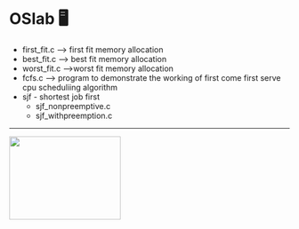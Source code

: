 # OSlab :desktop_computer:
+ first_fit.c --> first fit memory allocation
+ best_fit.c  --> best fit memory allocation
+ worst_fit.c -->worst fit memory allocation
+ fcfs.c --> program to demonstrate the working of first come first serve cpu scheduliing algorithm
+ sjf - shortest job first
  + sjf_nonpreemptive.c
  + sjf_withpreemption.c



<hr>
<img src="https://github.com/Binil-V-B/my-college-lab-collection/blob/main/logo.png" width="200" height="150">